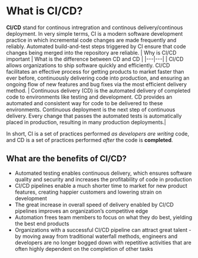 
# What is CI/CD?

**CI/CD** stand for continous intregration and continous delivery/continous deployment.
In very simple terms, CI is a modern software development practice in which incremental code changes are made frequently and reliably. Automated build-and-test steps triggered by CI ensure that code changes being merged into the repository are reliable.
| Why is CI/CD important  | What is the difference between CD and CD  |
|---|---|
| CI/CD allows organizations to ship software quickly and efficiently. CI/CD facilitates an effective process for getting products to market faster than ever before, continuously delivering code into production, and ensuring an ongoing flow of new features and bug fixes via the most efficient delivery method.   |   Continuous delivery (CD) is the automated delivery of completed code to environments like testing and development. CD provides an automated and consistent way for code to be delivered to these environments. Continuous deployment is the next step of continuous delivery. Every change that passes the automated tests is automatically placed in production, resulting in many production deployments.|

In short, CI is a set of practices performed *as developers are writing* code, and CD is a set of practices performed *after* the code is **completed**.

## What are the benefits of CI/CD?

- Automated testing enables continuous delivery, which ensures software quality and security and increases the profitability of code in production
- CI/CD pipelines enable a much shorter time to market for new product features, creating happier customers and lowering strain on development
- The great increase in overall speed of delivery enabled by CI/CD pipelines improves an organization’s competitive edge
- Automation frees team members to focus on what they do best, yielding the best end products
- Organizations with a successful CI/CD pipeline can attract great talent - by moving away from traditional waterfall methods, engineers and developers are no longer bogged down with repetitive activities that are often highly dependent on the completion of other tasks
  